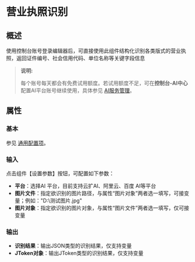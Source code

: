 # 营业执照识别

## 概述

使用控制台账号登录编辑器后，可直接使用此组件结构化识别各类版式的营业执照，返回证件编号、社会信用代码、单位名称等关键字段信息

> **说明:**
>
> 每个账号每天都会有免费试用额度。若试用额度不足，可在**控制台-AI中心**配置AI平台账号继续使用，具体参见 [AI服务管理](https://academy.encoo.com/zh-cn/wiki/Reference/Console/ai-center/AIServiceManagement.md)。

## 属性

### 基本

参见 [通用配置项](../Appendix/CommonConfigurationItems.md)。

### 输入

点击组件【设置参数】按钮，可配置如下参数：
- **平台**：选择AI 平台，目前支持云扩AI、阿里云、百度 AI等平台
- **图片文件**：指定欲识别的图片路径，与属性“图片对象”两者选一填写，可接变量；例如："D:\\测试图片.jpg"
- **图片对象**：指定欲识别的图片对象，与属性“图片文件”两者选一填写，仅可接变量

### 输出

- **识别结果**：输出JSON类型的识别结果，仅支持变量
- **JToken对象**：输出JToken类型的识别结果，仅支持变量

